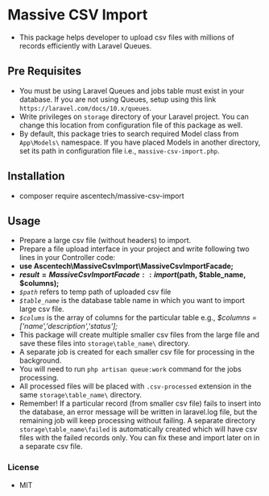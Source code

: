 # Massive CSV Import

- This package helps developer to upload csv files with millions of records efficiently with Laravel Queues.


## Pre Requisites
- You must be using Laravel Queues and jobs table must exist in your database. If you are not using Queues, setup using this link `https://laravel.com/docs/10.x/queues`.
- Write privileges on `storage` directory of your Laravel project. You can change this location from configuration file of this package as well.
- By default, this package tries to search required Model class from `App\Models\` namespace. If you have placed Models in another directory, set its path in configuration file i.e., `massive-csv-import.php`.

## Installation
- composer require ascentech/massive-csv-import

## Usage
- Prepare a large csv file (without headers) to import.
- Prepare a file upload interface in your project and write following two lines in your Controller code:
- **use Ascentech\MassiveCsvImport\MassiveCsvImportFacade;**
- **$result = MassiveCsvImportFacade::import($path, $table_name, $columns);**
- *`$path`* refers to temp path of uploaded csv file
- *`$table_name`* is the database table name in which you want to import large csv file.
- *`$colums`* is the array of columns for the particular table e.g., *$columns = ['name','description','status'];* 
- This package will create multiple smaller csv files from the large file and save these files into `storage\table_name\` directory.
- A separate job is created for each smaller csv file for processing in the background.
- You will need to run `php artisan queue:work` command for the jobs processing.
- All processed files will be placed with `.csv-processed` extension in the same `storage\table_name\` directory.
- Remember! If a particular record (from smaller csv file) fails to insert into the database, an error message will be written in laravel.log file, but the remaining job will keep processing without failing. A separate directory `storage\table_name\failed` is automatically created which will have csv files with the failed records only. You can fix these and import later on in a separate csv file.


### License

- MIT
